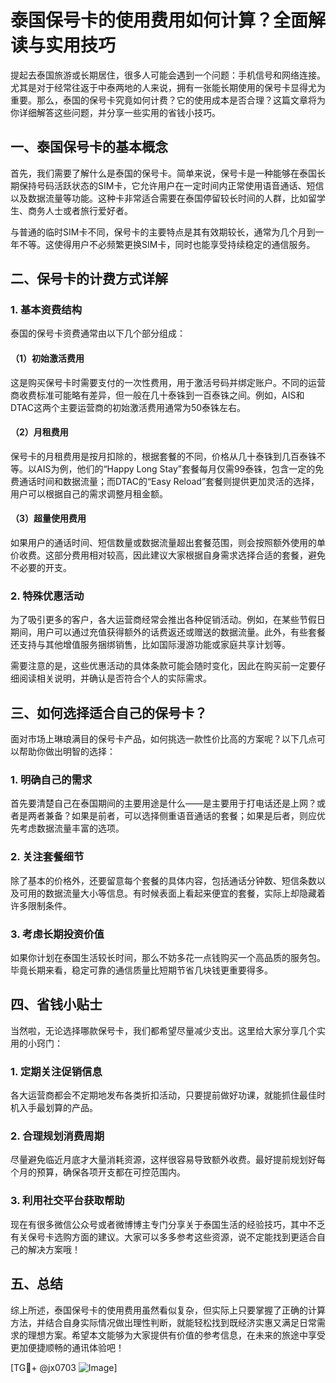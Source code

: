 # 泰国保号卡的使用费用如何计算？全面解读与实用技巧

提起去泰国旅游或长期居住，很多人可能会遇到一个问题：手机信号和网络连接。尤其是对于经常往返于中泰两地的人来说，拥有一张能长期使用的保号卡显得尤为重要。那么，泰国的保号卡究竟如何计费？它的使用成本是否合理？这篇文章将为你详细解答这些问题，并分享一些实用的省钱小技巧。

## 一、泰国保号卡的基本概念

首先，我们需要了解什么是泰国的保号卡。简单来说，保号卡是一种能够在泰国长期保持号码活跃状态的SIM卡，它允许用户在一定时间内正常使用语音通话、短信以及数据流量等功能。这种卡非常适合需要在泰国停留较长时间的人群，比如留学生、商务人士或者旅行爱好者。

与普通的临时SIM卡不同，保号卡的主要特点是其有效期较长，通常为几个月到一年不等。这使得用户不必频繁更换SIM卡，同时也能享受持续稳定的通信服务。

## 二、保号卡的计费方式详解

### 1. 基本资费结构

泰国的保号卡资费通常由以下几个部分组成：

#### （1）初始激活费用
这是购买保号卡时需要支付的一次性费用，用于激活号码并绑定账户。不同的运营商收费标准可能略有差异，但一般在几十泰铢到一百泰铢之间。例如，AIS和DTAC这两个主要运营商的初始激活费用通常为50泰铢左右。

#### （2）月租费用
保号卡的月租费用是按月扣除的，根据套餐的不同，价格从几十泰铢到几百泰铢不等。以AIS为例，他们的“Happy Long Stay”套餐每月仅需99泰铢，包含一定的免费通话时间和数据流量；而DTAC的“Easy Reload”套餐则提供更加灵活的选择，用户可以根据自己的需求调整月租金额。

#### （3）超量使用费用
如果用户的通话时间、短信数量或数据流量超出套餐范围，则会按照额外使用的单价收费。这部分费用相对较高，因此建议大家根据自身需求选择合适的套餐，避免不必要的开支。

### 2. 特殊优惠活动

为了吸引更多的客户，各大运营商经常会推出各种促销活动。例如，在某些节假日期间，用户可以通过充值获得额外的话费返还或赠送的数据流量。此外，有些套餐还支持与其他增值服务捆绑销售，比如国际漫游功能或家庭共享计划等。

需要注意的是，这些优惠活动的具体条款可能会随时变化，因此在购买前一定要仔细阅读相关说明，并确认是否符合个人的实际需求。

## 三、如何选择适合自己的保号卡？

面对市场上琳琅满目的保号卡产品，如何挑选一款性价比高的方案呢？以下几点可以帮助你做出明智的选择：

### 1. 明确自己的需求
首先要清楚自己在泰国期间的主要用途是什么——是主要用于打电话还是上网？或者是两者兼备？如果是前者，可以选择侧重语音通话的套餐；如果是后者，则应优先考虑数据流量丰富的选项。

### 2. 关注套餐细节
除了基本的价格外，还要留意每个套餐的具体内容，包括通话分钟数、短信条数以及可用的数据流量大小等信息。有时候表面上看起来便宜的套餐，实际上却隐藏着许多限制条件。

### 3. 考虑长期投资价值
如果你计划在泰国生活较长时间，那么不妨多花一点钱购买一个高品质的服务包。毕竟长期来看，稳定可靠的通信质量比短期节省几块钱更重要得多。

## 四、省钱小贴士

当然啦，无论选择哪款保号卡，我们都希望尽量减少支出。这里给大家分享几个实用的小窍门：

### 1. 定期关注促销信息
各大运营商都会不定期地发布各类折扣活动，只要提前做好功课，就能抓住最佳时机入手最划算的产品。

### 2. 合理规划消费周期
尽量避免临近月底才大量消耗资源，这样很容易导致额外收费。最好提前规划好每个月的预算，确保各项开支都在可控范围内。

### 3. 利用社交平台获取帮助
现在有很多微信公众号或者微博博主专门分享关于泰国生活的经验技巧，其中不乏有关保号卡选购方面的建议。大家可以多多参考这些资源，说不定能找到更适合自己的解决方案哦！

## 五、总结

综上所述，泰国保号卡的使用费用虽然看似复杂，但实际上只要掌握了正确的计算方法，并结合自身实际情况做出理性判断，就能轻松找到既经济实惠又满足日常需求的理想方案。希望本文能够为大家提供有价值的参考信息，在未来的旅途中享受更加便捷顺畅的通讯体验吧！

[TG💪+ @jx0703 ![Image](https://github.com/user-attachments/assets/dbca1d08-cadb-493c-b0ec-ad6f7a83f270)]